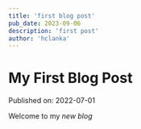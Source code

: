 ```yaml
---
title: 'first blog post'
pub_date: 2023-09-06
description: 'first post'
author: 'hclanka'
---
```

# My First Blog Post

Published on: 2022-07-01

Welcome to my _new blog_ 